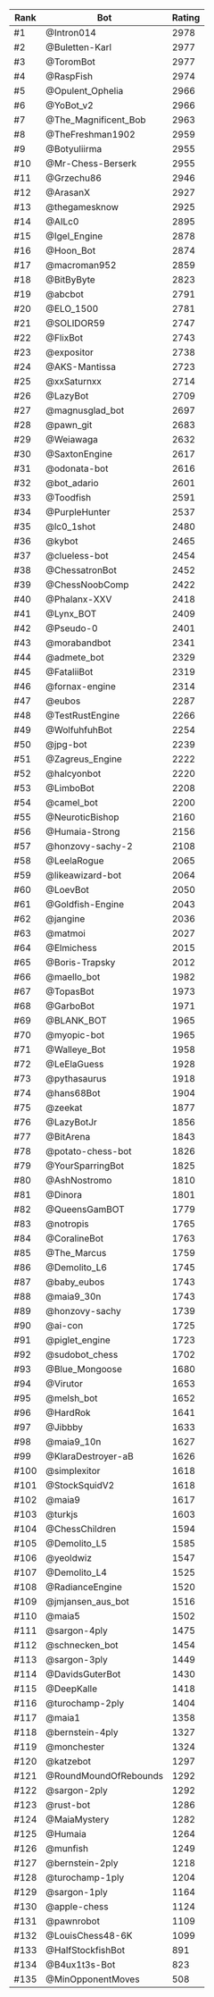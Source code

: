 Rank|Bot|Rating
---|---|---
#1|@Intron014|2978
#2|@Buletten-Karl|2977
#3|@ToromBot|2977
#4|@RaspFish|2974
#5|@Opulent_Ophelia|2966
#6|@YoBot_v2|2966
#7|@The_Magnificent_Bob|2963
#8|@TheFreshman1902|2959
#9|@Botyuliirma|2955
#10|@Mr-Chess-Berserk|2955
#11|@Grzechu86|2946
#12|@ArasanX|2927
#13|@thegamesknow|2925
#14|@AILc0|2895
#15|@Igel_Engine|2878
#16|@Hoon_Bot|2874
#17|@macroman952|2859
#18|@BitByByte|2823
#19|@abcbot|2791
#20|@ELO_1500|2781
#21|@SOLIDOR59|2747
#22|@FlixBot|2743
#23|@expositor|2738
#24|@AKS-Mantissa|2723
#25|@xxSaturnxx|2714
#26|@LazyBot|2709
#27|@magnusglad_bot|2697
#28|@pawn_git|2683
#29|@Weiawaga|2632
#30|@SaxtonEngine|2617
#31|@odonata-bot|2616
#32|@bot_adario|2601
#33|@Toodfish|2591
#34|@PurpleHunter|2537
#35|@lc0_1shot|2480
#36|@kybot|2465
#37|@clueless-bot|2454
#38|@ChessatronBot|2452
#39|@ChessNoobComp|2422
#40|@Phalanx-XXV|2418
#41|@Lynx_BOT|2409
#42|@Pseudo-0|2401
#43|@morabandbot|2341
#44|@admete_bot|2329
#45|@FataliiBot|2319
#46|@fornax-engine|2314
#47|@eubos|2287
#48|@TestRustEngine|2266
#49|@WolfuhfuhBot|2254
#50|@jpg-bot|2239
#51|@Zagreus_Engine|2222
#52|@halcyonbot|2220
#53|@LimboBot|2208
#54|@camel_bot|2200
#55|@NeuroticBishop|2160
#56|@Humaia-Strong|2156
#57|@honzovy-sachy-2|2108
#58|@LeelaRogue|2065
#59|@likeawizard-bot|2064
#60|@LoevBot|2050
#61|@Goldfish-Engine|2043
#62|@jangine|2036
#63|@matmoi|2027
#64|@Elmichess|2015
#65|@Boris-Trapsky|2012
#66|@maello_bot|1982
#67|@TopasBot|1973
#68|@GarboBot|1971
#69|@BLANK_BOT|1965
#70|@myopic-bot|1965
#71|@Walleye_Bot|1958
#72|@LeElaGuess|1928
#73|@pythasaurus|1918
#74|@hans68Bot|1904
#75|@zeekat|1877
#76|@LazyBotJr|1856
#77|@BitArena|1843
#78|@potato-chess-bot|1826
#79|@YourSparringBot|1825
#80|@AshNostromo|1810
#81|@Dinora|1801
#82|@QueensGamBOT|1779
#83|@notropis|1765
#84|@CoralineBot|1763
#85|@The_Marcus|1759
#86|@Demolito_L6|1745
#87|@baby_eubos|1743
#88|@maia9_30n|1743
#89|@honzovy-sachy|1739
#90|@ai-con|1725
#91|@piglet_engine|1723
#92|@sudobot_chess|1702
#93|@Blue_Mongoose|1680
#94|@Virutor|1653
#95|@melsh_bot|1652
#96|@HardRok|1641
#97|@Jibbby|1633
#98|@maia9_10n|1627
#99|@KlaraDestroyer-aB|1626
#100|@simplexitor|1618
#101|@StockSquidV2|1618
#102|@maia9|1617
#103|@turkjs|1603
#104|@ChessChildren|1594
#105|@Demolito_L5|1585
#106|@yeoldwiz|1547
#107|@Demolito_L4|1525
#108|@RadianceEngine|1520
#109|@jmjansen_aus_bot|1516
#110|@maia5|1502
#111|@sargon-4ply|1475
#112|@schnecken_bot|1454
#113|@sargon-3ply|1449
#114|@DavidsGuterBot|1430
#115|@DeepKalle|1418
#116|@turochamp-2ply|1404
#117|@maia1|1358
#118|@bernstein-4ply|1327
#119|@monchester|1324
#120|@katzebot|1297
#121|@RoundMoundOfRebounds|1292
#122|@sargon-2ply|1292
#123|@rust-bot|1286
#124|@MaiaMystery|1282
#125|@Humaia|1264
#126|@munfish|1249
#127|@bernstein-2ply|1218
#128|@turochamp-1ply|1204
#129|@sargon-1ply|1164
#130|@apple-chess|1124
#131|@pawnrobot|1109
#132|@LouisChess48-6K|1099
#133|@HalfStockfishBot|891
#134|@B4ux1t3s-Bot|823
#135|@MinOpponentMoves|508
